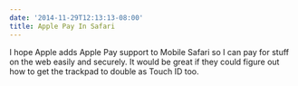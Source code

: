 ```yaml
---
date: '2014-11-29T12:13:13-08:00'
title: Apple Pay In Safari
---
```


I hope Apple adds Apple Pay support to Mobile Safari so I can pay for stuff on the web easily and securely. It would be great if they could figure out how to get the trackpad to double as Touch ID too.
